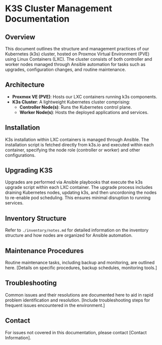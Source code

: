 # K3S Cluster Management Documentation

## Overview

This document outlines the structure and management practices of our Kubernetes (k3s) cluster, hosted on Proxmox Virtual Environment (PVE) using Linux Containers (LXC). The cluster consists of both controller and worker nodes managed through Ansible automation for tasks such as upgrades, configuration changes, and routine maintenance.

## Architecture

- **Proxmox VE (PVE)**: Hosts our LXC containers running k3s components.
- **K3s Cluster**: A lightweight Kubernetes cluster comprising:
  - **Controller Node(s)**: Runs the Kubernetes control plane.
  - **Worker Node(s)**: Hosts the deployed applications and services.

## Installation

K3s installation within LXC containers is managed through Ansible. The installation script is fetched directly from k3s.io and executed within each container, specifying the node role (controller or worker) and other configurations.

## Upgrading K3S

Upgrades are performed via Ansible playbooks that execute the k3s upgrade script within each LXC container. The upgrade process includes draining Kubernetes nodes, updating k3s, and then uncordoning the nodes to re-enable pod scheduling. This ensures minimal disruption to running services.

## Inventory Structure

Refer to `./inventory/notes.md` for detailed information on the inventory structure and how nodes are organized for Ansible automation.

## Maintenance Procedures

Routine maintenance tasks, including backup and monitoring, are outlined here. [Details on specific procedures, backup schedules, monitoring tools.]

## Troubleshooting

Common issues and their resolutions are documented here to aid in rapid problem identification and resolution. [Include troubleshooting steps for frequent issues encountered in the environment.]

## Contact

For issues not covered in this documentation, please contact [Contact Information].
